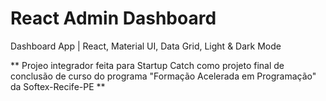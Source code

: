 # React Admin Dashboard

Dashboard App | React, Material UI, Data Grid, Light & Dark Mode

** Projeo integrador feita para Startup Catch como projeto final de conclusão de curso do programa "Formação Acelerada em Programação" da Softex-Recife-PE **
